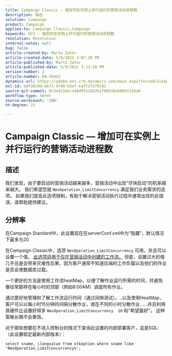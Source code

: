 ```yaml
---
title: Campaign Classic — 增加可在实例上并行运行的营销活动进程数
description: 描述
solution: Campaign
product: Campaign
applies-to: Campaign Classic,Campaign
keywords: KCS — 增加可在实例上并行运行的营销活动进程数
resolution: Resolution
internal-notes: null
bug: false
article-created-by: Marta Zator
article-created-date: 5/9/2022 3:07:38 PM
article-published-by: Marta Zator
article-published-date: 5/9/2022 3:13:58 PM
version-number: 2
article-number: KA-16442
dynamics-url: https://adobe-ent.crm.dynamics.com/main.aspx?forceUCI=1&pagetype=entityrecord&etn=knowledgearticle&id=919ebec1-a9cf-ec11-a7b5-0022480a8e40
exl-id: b0fd6c0d-eb71-4740-b3ef-eaff1f378191
source-git-commit: 0c3e421beca46d9fe1952b1f98538a50697216a0
workflow-type: tm+mt
source-wordcount: '298'
ht-degree: 1%

---
```


# Campaign Classic — 增加可在实例上并行运行的营销活动进程数

## 描述


我们发现，由于要启动的营销活动越来越多，营销活动中出现“尽快启动”的机率越来越大。
我们希望您就 `NmsOperation_LimitConcurrency` 满足我们业务需求的选项。
如果我们提高此选项限制，有助于解决营销活动执行过程中通常出现的此错误，请帮助提供建议。


## 分辨率


在Campaign Standard中，此设置现在在serverConf.xml中为“隐藏”，默认情况下最多为20  

在Campaign Classic中，选项 `NmsOperation_LimitConcurrency` 可用，并且可以设置一个值。 <u>此选项适用于仅在营销活动中创建的工作流。</u> 但是，设置过大的值几乎总是会带来灾难性后果，因为客户通常不知道后端的工作负载以及他们的作业是否会使数据库过载。

一个更好的方法是使用工作流heatMap，以便了解作业运行所需的时间，并避免像往常那样在每小时的顶部（例如8:00AM）调度所有作业。

通过更好地管理和了解工作流运行时间（通过间隙测试）。..以及使用HeatMap，客户可以以每小时15分钟的间隔分散作业，或在不同的小时分散作业……并且利用其硬件比设置好得多 `NmsOperation_LimitConcurrency  10` 和“希望最好”。 这种策略长期不会奏效。





对于那些想要在不进入控制台的情况下查询此设置的内部部署客户，这是SQL:（此设置假定最新内部版本）：

`select sname, ilongvalue from xtkoption where sname like 'NmsOperation_LimitConcurrency%';`
